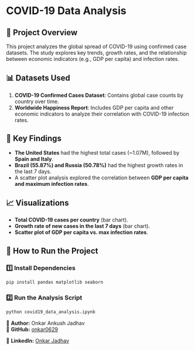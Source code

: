 # COVID-19 Data Analysis

## 📌 Project Overview
This project analyzes the global spread of COVID-19 using confirmed case datasets. The study explores key trends, growth rates, and the relationship between economic indicators (e.g., GDP per capita) and infection rates.

## 📊 Datasets Used
1. **COVID-19 Confirmed Cases Dataset**: Contains global case counts by country over time.
2. **Worldwide Happiness Report**: Includes GDP per capita and other economic indicators to analyze their correlation with COVID-19 infection rates.

## 🔑 Key Findings
- **The United States** had the highest total cases (~1.07M), followed by **Spain and Italy**.
- **Brazil (55.87%) and Russia (50.78%)** had the highest growth rates in the last 7 days.
- A scatter plot analysis explored the correlation between **GDP per capita and maximum infection rates**.

## 📈 Visualizations
- **Total COVID-19 cases per country** (bar chart).
- **Growth rate of new cases in the last 7 days** (bar chart).
- **Scatter plot of GDP per capita vs. max infection rates**.

## 🚀 How to Run the Project
### 1️⃣ Install Dependencies
```bash
pip install pandas matplotlib seaborn
```

### 2️⃣ Run the Analysis Script
```bash
python covid19_data_analysis.ipynb
```

📌 **Author:** Onkar Ankush Jadhav  
🔗 **GitHub:** [onkar0629](https://github.com/onkar0629)

🔗 **LinkedIn:** [Onkar Jadhav](https://www.linkedin.com/in/onkar-jadhav-oj0629)
